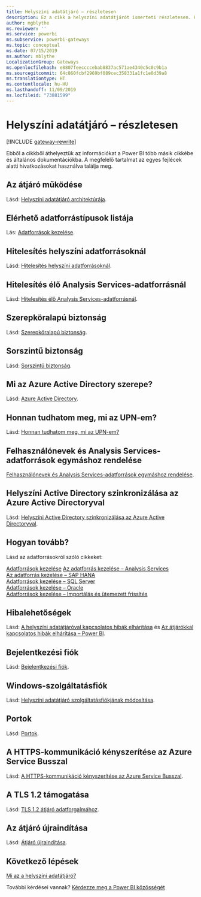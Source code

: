 ```yaml
---
title: Helyszíni adatátjáró – részletesen
description: Ez a cikk a helyszíni adatátjárót ismerteti részletesen. Kitér a szolgáltatás és az Azure Active Directory, valamint a helyszíni Active Directory közötti együttműködésre az Analysis Services használata során.
author: mgblythe
ms.reviewer: ''
ms.service: powerbi
ms.subservice: powerbi-gateways
ms.topic: conceptual
ms.date: 07/15/2019
ms.author: mblythe
LocalizationGroup: Gateways
ms.openlocfilehash: e8807feeccccebab8837ac571ae4340c5c0c9b1a
ms.sourcegitcommit: 64c860fcbf2969bf089cec358331a1fc1e0d39a8
ms.translationtype: HT
ms.contentlocale: hu-HU
ms.lasthandoff: 11/09/2019
ms.locfileid: "73881599"
---
```

# <a name="on-premises-data-gateway-in-depth"></a>Helyszíni adatátjáró – részletesen

[!INCLUDE [gateway-rewrite](includes/gateway-rewrite.md)]

Ebből a cikkből áthelyeztük az információkat a Power BI több másik cikkébe és általános dokumentációkba. A megfelelő tartalmat az egyes fejlécek alatti hivatkozásokat használva találja meg.

## <a name="how-the-gateway-works"></a>Az átjáró működése

Lásd: [Helyszíni adatátjáró architektúrája](/data-integration/gateway/service-gateway-onprem-indepth).

## <a name="list-of-available-data-source-types"></a>Elérhető adatforrástípusok listája

Lás: [Adatforrások kezelése](service-gateway-data-sources.md).

## <a name="authentication-to-on-premises-data-sources"></a>Hitelesítés helyszíni adatforrásoknál

Lásd: [Hitelesítés helyszíni adatforrásoknál](/data-integration/gateway/service-gateway-onprem-indepth#authentication-to-on-premises-data-sources).

## <a name="authentication-to-a-live-analysis-services-data-source"></a>Hitelesítés élő Analysis Services-adatforrásnál

Lásd: [Hitelesítés élő Analysis Services-adatforrásnál](service-gateway-enterprise-manage-ssas.md#authentication-to-a-live-analysis-services-data-source).

## <a name="role-based-security"></a>Szerepköralapú biztonság

Lásd: [Szerepköralapú biztonság](service-gateway-enterprise-manage-ssas.md#role-based-security).

## <a name="row-level-security"></a>Sorszintű biztonság

Lásd: [Sorszintű biztonság](service-gateway-enterprise-manage-ssas.md#row-level-security).

## <a name="what-about-azure-active-directory"></a>Mi az Azure Active Directory szerepe?

Lásd: [Azure Active Directory](/data-integration/gateway/service-gateway-onprem-indepth#azure-active-directory).

## <a name="how-do-i-tell-what-my-upn-is"></a>Honnan tudhatom meg, mi az UPN-em?

Lásd: [Honnan tudhatom meg, mi az UPN-em?](/data-integration/gateway/service-gateway-onprem-indepth#how-do-i-tell-what-my-upn-is)

## <a name="map-user-names-for-analysis-services-data-sources"></a>Felhasználónevek és Analysis Services-adatforrások egymáshoz rendelése

[Felhasználónevek és Analysis Services-adatforrások egymáshoz rendelése](service-gateway-enterprise-manage-ssas.md#map-user-names-for-analysis-services-data-sources).

## <a name="synchronize-an-on-premises-active-directory-with-azure-active-directory"></a>Helyszíni Active Directory szinkronizálása az Azure Active Directoryval

Lásd: [Helyszíni Active Directory szinkronizálása az Azure Active Directoryval](/data-integration/gateway/service-gateway-onprem-indepth#synchronize-an-on-premises-active-directory-with-azure-active-directory).

## <a name="what-to-do-next"></a>Hogyan tovább?

Lásd az adatforrásokról szóló cikkeket:

[Adatforrások kezelése](service-gateway-data-sources.md)
[Az adatforrás kezelése – Analysis Services](service-gateway-enterprise-manage-ssas.md)  
[Az adatforrás kezelése – SAP HANA](service-gateway-enterprise-manage-sap.md)  
[Adatforrások kezelése – SQL Server](service-gateway-enterprise-manage-sql.md)  
[Adatforrások kezelése – Oracle](service-gateway-onprem-manage-oracle.md)  
[Adatforrások kezelése – Importálás és ütemezett frissítés](service-gateway-enterprise-manage-scheduled-refresh.md)  

## <a name="where-things-can-go-wrong"></a>Hibalehetőségek

Lásd: [A helyszíni adatátjáróval kapcsolatos hibák elhárítása](/data-integration/gateway/service-gateway-tshoot) és [Az átjárókkal kapcsolatos hibák elhárítása – Power BI](service-gateway-onprem-tshoot.md).

## <a name="sign-in-account"></a>Bejelentkezési fiók

Lásd: [Bejelentkezési fiók](/data-integration/gateway/service-gateway-onprem-indepth#sign-in-account).

## <a name="windows-service-account"></a>Windows-szolgáltatásfiók

Lásd: [Helyszíni adatátjáró szolgáltatásfiókjának módosítása](/data-integration/gateway/service-gateway-service-account).

## <a name="ports"></a>Portok

Lásd: [Portok](/data-integration/gateway/service-gateway-communication#ports).

## <a name="forcing-https-communication-with-azure-service-bus"></a>A HTTPS-kommunikáció kényszerítése az Azure Service Busszal

Lásd: [A HTTPS-kommunikáció kényszerítése az Azure Service Busszal](/data-integration/gateway/service-gateway-communication#force-https-communication-with-azure-service-bus).

## <a name="support-for-tls-12"></a>A TLS 1.2 támogatása

Lásd: [TLS 1.2 átjáró adatforgalmához](/data-integration/gateway/service-gateway-communication#tls-12-for-gateway-traffic).

## <a name="how-to-restart-the-gateway"></a>Az átjáró újraindítása

Lásd: [Átjáró újraindítása](/data-integration/gateway/service-gateway-restart).

## <a name="next-steps"></a>Következő lépések

[Mi az a helyszíni adatátjáró?](service-gateway-onprem.md)

További kérdései vannak? [Kérdezze meg a Power BI közösségét](https://community.powerbi.com/)